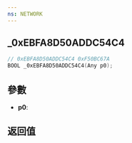 ```yaml
---
ns: NETWORK
---
```

## _0xEBFA8D50ADDC54C4

```c
// 0xEBFA8D50ADDC54C4 0xF50BC67A
BOOL _0xEBFA8D50ADDC54C4(Any p0);
```


## 參數
* **p0**: 

## 返回值
